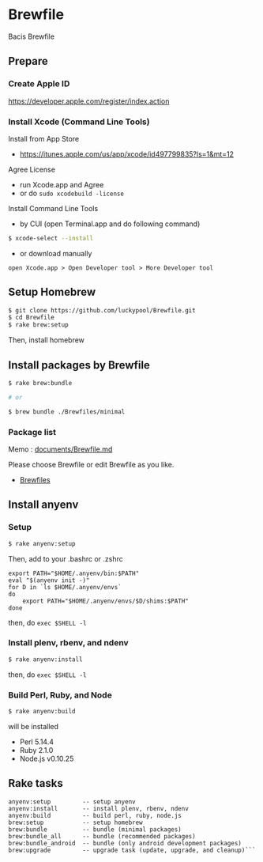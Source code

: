 Brewfile
========

Bacis Brewfile

## Prepare

### Create Apple ID

https://developer.apple.com/register/index.action

### Install Xcode (Command Line Tools)

Install from App Store

- https://itunes.apple.com/us/app/xcode/id497799835?ls=1&mt=12

Agree License

- run Xcode.app and Agree
- or do `sudo xcodebuild -license`

Install Command Line Tools

- by CUI (open Terminal.app and do following command)

```bash
$ xcode-select --install
```

- or download manually

```
open Xcode.app > Open Developer tool > More Developer tool
```

## Setup Homebrew

```bash
$ git clone https://github.com/luckypool/Brewfile.git
$ cd Brewfile
$ rake brew:setup
```

Then, install homebrew

## Install packages by Brewfile

```bash
$ rake brew:bundle

# or

$ brew bundle ./Brewfiles/minimal
```

### Package list

Memo : [documents/Brewfile.md](documents/Brewfile.md)

Please choose Brewfile or edit Brewfile as you like.

- [Brewfiles](Brewfiles)


## Install anyenv

### Setup

```bash
$ rake anyenv:setup
```

Then, add to your .bashrc or .zshrc

```
export PATH="$HOME/.anyenv/bin:$PATH"
eval "$(anyenv init -)"
for D in `ls $HOME/.anyenv/envs`
do
    export PATH="$HOME/.anyenv/envs/$D/shims:$PATH"
done
```

then, do `exec $SHELL -l`

### Install plenv, rbenv, and ndenv

```bash
$ rake anyenv:install
```

then, do `exec $SHELL -l`

### Build Perl, Ruby, and Node

```bash
$ rake anyenv:build
```

will be installed 

- Perl 5.14.4
- Ruby 2.1.0
- Node.js v0.10.25

## Rake tasks

```
anyenv:setup         -- setup anyenv
anyenv:install       -- install plenv, rbenv, ndenv
anyenv:build         -- build perl, ruby, node.js
brew:setup           -- setup homebrew
brew:bundle          -- bundle (minimal packages)
brew:bundle_all      -- bundle (recommended packages)
brew:bundle_android  -- bundle (only android development packages)
brew:upgrade         -- upgrade task (update, upgrade, and cleanup)```
```
